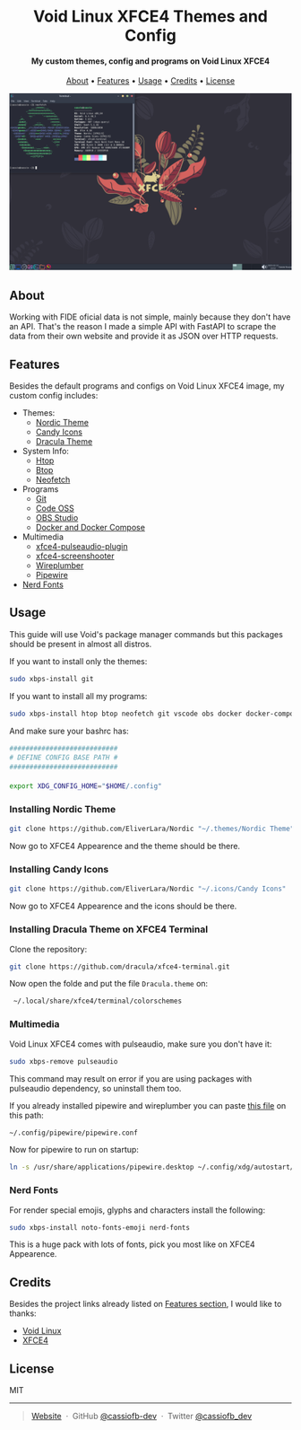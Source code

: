 <h1 align="center">
  Void Linux XFCE4 Themes and Config
</h1>

<h4 align="center">My custom themes, config and programs on Void Linux XFCE4</h4>

<p align="center">
  <a href="#about">About</a> •
  <a href="#features">Features</a> •
  <a href="#usage">Usage</a> •
  <a href="#credits">Credits</a> •
  <a href="#license">License</a>
</p>

![example](screenshot.png)

## About

Working with FIDE oficial data is not simple, mainly because they don't have an API. That's the reason I made a simple API with FastAPI to scrape the data from their own website and provide it as JSON over HTTP requests.

## Features
Besides the default programs and configs on Void Linux XFCE4 image, my custom config includes:

- Themes:
  - [Nordic Theme](https://github.com/EliverLara/Nordic)
  - [Candy Icons](https://github.com/EliverLara/candy-icons)
  - [Dracula Theme](https://github.com/dracula/xfce4-terminal)
- System Info:
  - [Htop](https://github.com/htop-dev/htop)
  - [Btop](https://github.com/aristocratos/btop)
  - [Neofetch](https://github.com/dylanaraps/neofetch)
- Programs
  - [Git](https://github.com/git/git)
  - [Code OSS](https://github.com/microsoft/vscode)
  - [OBS Studio](https://github.com/obsproject/obs-studio)
  - [Docker and Docker Compose](https://github.com/docker)
- Multimedia
  - [xfce4-pulseaudio-plugin](https://gitlab.xfce.org/panel-plugins/xfce4-pulseaudio-plugin)
  - [xfce4-screenshooter](https://gitlab.xfce.org/apps/xfce4-screenshooter)
  - [Wireplumber](https://gitlab.freedesktop.org/pipewire/wireplumber)
  - [Pipewire](https://gitlab.freedesktop.org/pipewire/pipewire)
- [Nerd Fonts](https://github.com/ryanoasis/nerd-fonts)

## Usage

This guide will use Void's package manager commands but this packages should be present in almost all distros.

If you want to install only the themes:

```sh
sudo xbps-install git
```

If you want to install all my programs:

```sh
sudo xbps-install htop btop neofetch git vscode obs docker docker-compose xfce4-pulseaudio-plugin xfce4-screenshooter pipewire wireplumber
```

And make sure your bashrc has:

```sh
###########################
# DEFINE CONFIG BASE PATH #
###########################

export XDG_CONFIG_HOME="$HOME/.config"
```

### Installing Nordic Theme

```sh
git clone https://github.com/EliverLara/Nordic "~/.themes/Nordic Theme"
```

Now go to XFCE4 Appearence and the theme should be there.

### Installing Candy Icons

```sh
git clone https://github.com/EliverLara/Nordic "~/.icons/Candy Icons"
```

Now go to XFCE4 Appearence and the icons should be there.

### Installing Dracula Theme on XFCE4 Terminal

Clone the repository:

```sh
git clone https://github.com/dracula/xfce4-terminal.git
```

Now open the folde and put the file ``Dracula.theme`` on:

```sh
 ~/.local/share/xfce4/terminal/colorschemes
```

### Multimedia

Void Linux XFCE4 comes with pulseaudio, make sure you don't have it:

```sh
sudo xbps-remove pulseaudio
```

This command may result on error if you are using packages with pulseaudio dependency, so uninstall them too.

If you already installed pipewire and wireplumber you can paste [this file](pipewire.conf) on this path:

```sh
~/.config/pipewire/pipewire.conf
```

Now for pipewire to run on startup:

```sh
ln -s /usr/share/applications/pipewire.desktop ~/.config/xdg/autostart/pipewire.desktop
```

### Nerd Fonts

For render special emojis, glyphs and characters install the following:

```sh
sudo xbps-install noto-fonts-emoji nerd-fonts
```

This is a huge pack with lots of fonts, pick you most like on XFCE4 Appearence.

## Credits

Besides the project links already listed on [Features section](#features), I would like to thanks:

- [Void Linux](https://github.com/void-linux)
- [XFCE4](https://gitlab.xfce.org/xfce)

## License

MIT

---

> [Website](https://cassiofernando.netlify.app/) &nbsp;&middot;&nbsp;
> GitHub [@cassiofb-dev](https://github.com/cassiofb-dev) &nbsp;&middot;&nbsp;
> Twitter [@cassiofb_dev](https://twitter.com/cassiofb_dev)
